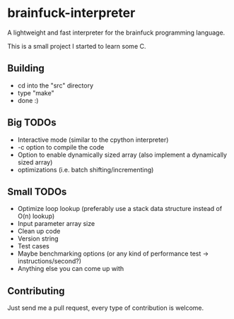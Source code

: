brainfuck-interpreter
=====================

A lightweight and fast interpreter for the brainfuck programming language.

This is a small project I started to learn some C.

Building
--------
* cd into the "src" directory
* type "make"
* done :)

Big TODOs
---------
* Interactive mode (similar to the cpython interpreter)
* -c option to compile the code
* Option to enable dynamically sized array (also implement a dynamically sized array)
* optimizations (i.e. batch shifting/incrementing)

Small TODOs
-----------
* Optimize loop lookup (preferably use a stack data structure instead of O(n) lookup)
* Input parameter array size
* Clean up code
* Version string
* Test cases
* Maybe benchmarking options (or any kind of performance test -> instructions/second?)
* Anything else you can come up with

Contributing
------------
Just send me a pull request, every type of contribution is welcome.


